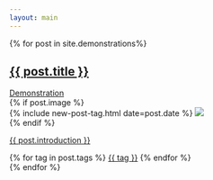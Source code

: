 ```yaml
---
layout: main
---
```


<main class="home" id="post" role="main" itemprop="mainContentOfPage" itemscope="itemscope" itemtype="http://schema.org/Blog">
    <div id="grid" class="row flex-grid">
    {% for post in site.demonstrations%}
            <article class="box-item" itemscope="itemscope" itemtype="http://schema.org/BlogPosting" itemprop="blogPost">
                <div class="box-body">
                <div>
                    <a class="post-link post-title" href="{{ post.url | prepend: site.baseurl }}">
                        <h2 class="post-title" itemprop="name">
                        {{ post.title }}
                        </h2>
                    </a>
                    <div class="tags">
                        <a class="demo" href="{{ post.demo_url }}">Demonstration</a>
                    </div>
                </div>
                    {% if post.image %}
                        <div class="cover">
                            {% include new-post-tag.html date=post.date %}
                            <a href="{{ post.url | prepend: site.baseurl }}" {%if isnewpost %}class="new-post"{% endif %}>
                                <img src="assets/img/placeholder.png" data-url="{{ post.image }}" class="preload">
                            </a>
                        </div>
                    {% endif %}
                    <div class="box-info">
                        <a class="post-link" href="{{ post.url | prepend: site.baseurl }}">
                            <p class="description">{{ post.introduction }}</p>
                        </a>
                        <div class="tags">
                            {% for tag in post.tags %}
                                <a href="{{ site.baseurl}}/tags/#{{tag | slugify }}">{{ tag }}</a>
                            {% endfor %}
                        </div>
                    </div>
                </div>
            </article>
        {% endfor %}
    </div>
</main>
